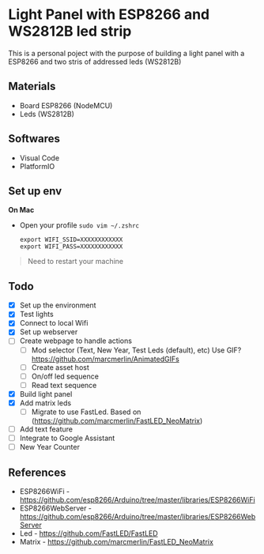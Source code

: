 # Light Panel with ESP8266 and WS2812B led strip
This is a personal poject with the purpose of building a light panel with a ESP8266 and two stris of addressed leds (WS2812B)

## Materials
- Board ESP8266 (NodeMCU)
- Leds (WS2812B)

## Softwares
- Visual Code
- PlatformIO

## Set up env

**On Mac**
- Open your profile `sudo vim ~/.zshrc`
    ```
    export WIFI_SSID=XXXXXXXXXXXX
    export WIFI_PASS=XXXXXXXXXXXX
    ```
 > Need to restart your machine

## Todo
- [x] Set up the environment
- [x] Test lights
- [x] Connect to local Wifi
- [x] Set up webserver
- [ ] Create webpage to handle actions
  - [ ] Mod selector (Text, New Year, Test Leds (default), etc) 
    Use GIF? https://github.com/marcmerlin/AnimatedGIFs
  - [ ] Create asset host
  - [ ] On/off led sequence
  - [ ] Read text sequence
- [x] Build light panel
- [x] Add matrix leds
   - [ ] Migrate to use FastLed. Based on (https://github.com/marcmerlin/FastLED_NeoMatrix)
- [ ] Add text feature
- [ ] Integrate to Google Assistant
- [ ] New Year Counter

## References
- ESP8266WiFi - https://github.com/esp8266/Arduino/tree/master/libraries/ESP8266WiFi
- ESP8266WebServer - https://github.com/esp8266/Arduino/tree/master/libraries/ESP8266WebServer
- Led - https://github.com/FastLED/FastLED
- Matrix - https://github.com/marcmerlin/FastLED_NeoMatrix